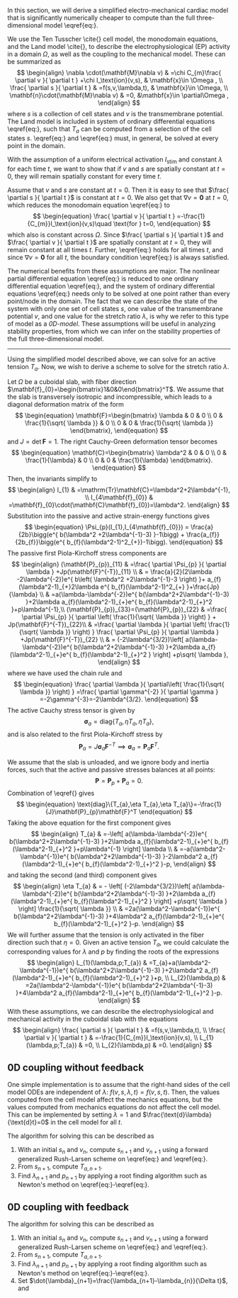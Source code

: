 In this section, we will derive a simplified electro-mechanical cardiac model that is significantly numerically cheaper to compute than the full three-dimensional model \eqref{eq:}.

We use the Ten Tusscher \cite{} cell model, the monodomain equations, and the Land model \cite{}, to describe the electrophysiological (EP) activity in a domain $\Omega$, as well as the coupling to the mechanical model. These can be summarized as
$$
\begin{align}
\nabla \cdot(\mathbf{M}\nabla v) & =\chi C_{m}\frac{ \partial v }{ \partial t } +\chi I_\text{ion}(v,s), & \mathbf{x}\in \Omega , \\
\frac{ \partial s }{ \partial t } & =f(s,v,\lambda,t), & \mathbf{x}\in \Omega, \\
\mathbf{n}\cdot(\mathbf{M}\nabla v) & =0, &\mathbf{x}\in \partial\Omega ,
\end{align}
$$
where $s$ is a collection of cell states and $v$ is the transmembrane potential. The Land model is included in system of ordinary differential equations \eqref{eq:}, such that $T_{a}$ can be computed from a selection of the cell states $s$. \eqref{eq:} and \eqref{eq:} must, in general, be solved at every point in the domain.

With the assumption of a uniform electrical activation $I_\text{stim}$ and constant $\lambda$ for each time $t$, we want to show that if $v$ and $s$ are spatially constant at $t=0$, they will remain spatially constant for every time $t$. 

Assume that $v$ and $s$ are constant at $t=0$. Then it is easy to see that $\frac{ \partial s }{ \partial t }$ is constant at $t=0$. We also get that $\nabla v=\boldsymbol{0}$ at $t=0$, which reduces the monodomain equation \eqref{eq:} to
$$
\begin{equation}
\frac{ \partial v }{ \partial t } =-\frac{1}{C_{m}}I_\text{ion}(v,s)\quad \text{for } t=0,
\end{equation}
$$
which also is constant across $\Omega$. Since $\frac{ \partial s }{ \partial t }$ and $\frac{ \partial v }{ \partial t }$ are spatially constant at $t=0$, they will remain constant at all times $t$. Further, \eqref{eq:} holds for all times $t$, and since $\nabla v=\boldsymbol{0}$ for all $t$, the boundary condition \eqref{eq:} is always satisfied. 

The numerical benefits from these assumptions are major. The nonlinear partial differential equation \eqref{eq:} is reduced to one ordinary differential equation \eqref{eq:}, and the system of ordinary differential equations \eqref{eq:} needs only to be solved at one point rather than every point/node in the domain. The fact that we can describe the state of the system with only one set of cell states $s$, one value of the transmembrane potential $v$, and one value for the stretch ratio $\lambda$, is why we refer to this type of model as a *0D-model*. These assumptions will be useful in analyzing stability properties, from which we can infer on the stability properties of the full three-dimensional model. 

---
Using the simplified model described above, we can solve for an active tension $T_{a}$. Now, we wish to derive a scheme to solve for the stretch ratio $\lambda$.

Let $\Omega$ be a cuboidal slab, with fiber direction $\mathbf{f}_{0}=\begin{bmatrix}1&0&0\end{bmatrix}^T$. We assume that the slab is transversely isotropic and incompressible, which leads to a diagonal deformation matrix of the form
$$
\begin{equation}
\mathbf{F}=\begin{bmatrix}
\lambda & 0 & 0 \\
0 & \frac{1}{\sqrt{ \lambda }} & 0 \\
0 & 0 & \frac{1}{\sqrt{ \lambda }} 
\end{bmatrix},
\end{equation}
$$
and $J=\det \mathbf{F}=1$. The right Cauchy-Green deformation tensor becomes
$$
\begin{equation}
\mathbf{C}=\begin{bmatrix}
\lambda^2 & 0 & 0 \\
0 & \frac{1}{\lambda} & 0 \\
0 & 0 & \frac{1}{\lambda} 
\end{bmatrix}.
\end{equation}
$$
Then, the invariants simplify to
$$
\begin{align}
I_{1} & =\mathrm{Tr}\mathbf{C}=\lambda^2+2\lambda^{-1}, \\
I_{4\mathbf{f}_{0}} & =\mathbf{f}_{0}\cdot(\mathbf{C}\mathbf{f}_{0})=\lambda^2.
\end{align}
$$
Substitution into the passive and active strain-energy functions gives
$$
\begin{equation}
\Psi_{p}(I_{1},I_{4\mathbf{f}_{0}})  = \frac{a}{2b}\bigg(e^{ b(\lambda^2 +2\lambda^{-1}-3) }-1\bigg)  + \frac{a_{f}}{2b_{f}}\bigg(e^{ b_{f}(\lambda^2-1)^2_{+}}-1\bigg).
\end{equation}
$$
The passive first Piola-Kirchoff stress components are
$$
\begin{align}
(\mathbf{P}_{p})_{11} & =\frac{ \partial \Psi_{p} }{ \partial \lambda } +Jp(\mathbf{F}^{-T})_{11} \\
 & = \frac{a}{2}(2\lambda -2\lambda^{-2})e^{ b\left( \lambda^2 +2\lambda^{-1}-3 \right) }+ a_{f}(\lambda^2-1)_{+}2\lambda e^{ b_{f}(\lambda^2-1)^2_{+} }+\frac{Jp}{\lambda} \\
  & =a(\lambda-\lambda^{-2})e^{ b(\lambda^2+2\lambda^{-1}-3) }+2\lambda a_{f}(\lambda^2-1)_{+}e^{ b_{f}(\lambda^2-1)_{+}^2 }+p\lambda^{-1},\\
(\mathbf{P}_{p})_{33}=(\mathbf{P}_{p})_{22} & =\frac{ \partial \Psi_{p} }{ \partial \left( \frac{1}{\sqrt{ \lambda }} \right) }  + Jp(\mathbf{F}^{-T})_{22}\\
 & =\frac{ \partial \lambda }{ \partial \left( \frac{1}{\sqrt{ \lambda }} \right) } \frac{ \partial \Psi_{p} }{ \partial \lambda } +Jp(\mathbf{F}^{-T})_{22} \\
 & = (-2\lambda^{3/2})\left[ a(\lambda-\lambda^{-2})e^{ b(\lambda^2+2\lambda^{-1}-3) }+2\lambda a_{f}(\lambda^2-1)_{+}e^{ b_{f}(\lambda^2-1)_{+}^2 } \right] +p\sqrt{ \lambda },
\end{align}
$$
where we have used the chain rule and
$$
\begin{equation}
\frac{ \partial \lambda }{ \partial\left(  \frac{1}{\sqrt{ \lambda }} \right) } =\frac{ \partial \gamma^{-2} }{ \partial \gamma } =-2\gamma^{-3}=-2\lambda^{3/2}.
\end{equation}
$$
The active Cauchy stress tensor is given by
$$
\begin{equation}
\boldsymbol{\sigma}_{a}=\text{diag}\{T_{a}, \eta T_{a},\eta T_{a}\},
\end{equation}
$$
and is also related to the first Piola-Kirchoff stress by
$$
\begin{equation}
\mathbf{P}_{a}=J\boldsymbol{\sigma}_{a}\mathbf{F}^{-T}\implies \boldsymbol{\sigma}_{a}=\mathbf{P}_{a}\mathbf{F}^T.
\end{equation}
$$

We assume that the slab is unloaded, and we ignore body and inertia forces, such that the active and passive stresses balances at all points:
$$
\begin{equation}
\mathbf{P}=\mathbf{P}_{p}+\mathbf{P}_{a}=0.
\end{equation}
$$
Combination of \eqref{} gives
$$
\begin{equation}
\text{diag}\{T_{a},\eta T_{a},\eta T_{a}\}=-\frac{1}{J}\mathbf{P}_{p}\mathbf{F}^T
\end{equation}
$$
Taking the above equation for the first component gives 
$$
\begin{align}
T_{a} & =-\left[ a(\lambda-\lambda^{-2})e^{ b(\lambda^2+2\lambda^{-1}-3) }+2\lambda a_{f}(\lambda^2-1)_{+}e^{ b_{f}(\lambda^2-1)_{+}^2 }+p\lambda^{-1} \right] \lambda \\
 & =-a(\lambda^2-\lambda^{-1})e^{ b(\lambda^2+2\lambda^{-1}-3) }-2\lambda^2 a_{f}(\lambda^2-1)_{+}e^{ b_{f}(\lambda^2-1)_{+}^2 }-p,
\end{align}
$$
and taking the second (and third) component gives
$$
\begin{align}
\eta T_{a} & = - \left[ (-2\lambda^{3/2})\left[ a(\lambda-\lambda^{-2})e^{ b(\lambda^2+2\lambda^{-1}-3) }+2\lambda a_{f}(\lambda^2-1)_{+}e^{ b_{f}(\lambda^2-1)_{+}^2 } \right] +p\sqrt{ \lambda } \right] \frac{1}{\sqrt{ \lambda }} \\
 & =2a(\lambda^2-\lambda^{-1})e^{ b(\lambda^2+2\lambda^{-1}-3) }+4\lambda^2 a_{f}(\lambda^2-1)_{+}e^{ b_{f}(\lambda^2-1)_{+}^2 }-p.
\end{align}
$$
We will further assume that the tension is only activated in the fiber direction such that $\eta=0$. Given an active tension $T_{a}$, we could calculate the corresponding values for $\lambda$ and $p$ by finding the roots of the expressions
$$
\begin{align}
L_{1}(\lambda,p;T_{a}) & =T_{a}+a(\lambda^2-\lambda^{-1})e^{ b(\lambda^2+2\lambda^{-1}-3) }+2\lambda^2 a_{f}(\lambda^2-1)_{+}e^{ b_{f}(\lambda^2-1)_{+}^2 }+p, \\
L_{2}(\lambda,p) & =2a(\lambda^2-\lambda^{-1})e^{ b(\lambda^2+2\lambda^{-1}-3) }+4\lambda^2 a_{f}(\lambda^2-1)_{+}e^{ b_{f}(\lambda^2-1)_{+}^2 }-p.
\end{align}
$$
With these assumptions, we can describe the electrophysiological and mechanical activity in the cuboidal slab with the equations
$$
\begin{align}
\frac{ \partial s }{ \partial t }  & =f(s,v,\lambda,t), \\
\frac{ \partial v }{ \partial t }  & =-\frac{1}{C_{m}}I_\text{ion}(v,s), \\
L_{1}(\lambda,p;T_{a}) & =0, \\
L_{2}(\lambda,p)  & =0.
\end{align}
$$

## 0D coupling without feedback
One simple implementation is to assume that the right-hand sides of the cell model ODEs are independent of $\lambda$: $f(v,s,\lambda,t)=f(v,s,t)$. Then, the values computed from the cell model affect the mechanics equations, but the values computed from mechanics equations do not affect the cell model. This can be implemented by setting $\lambda=1$ and $\frac{\text{d}\lambda}{\text{d}t}=0$ in the cell model for all $t$.

The algorithm for solving this can be described as
1. With an initial $s_{n}$ and $v_{n}$, compute $s_{n+1}$ and $v_{n+1}$ using a forward generalized Rush-Larsen scheme on \eqref{eq:} and \eqref{eq:}.
2. From $s_{n+1}$, compute $T_{a,n+1}$.
3. Find $\lambda_{n+1}$ and $p_{n+1}$ by applying a root finding algorithm such as Newton's method on \eqref{eq:}-\eqref{eq:}.

## 0D coupling with feedback

The algorithm for solving this can be described as
1. With an initial $s_{n}$ and $v_{n}$, compute $s_{n+1}$ and $v_{n+1}$ using a forward generalized Rush-Larsen scheme on \eqref{eq:} and \eqref{eq:}.
2. From $s_{n+1}$, compute $T_{a,n+1}$.
3. Find $\lambda_{n+1}$ and $p_{n+1}$ by applying a root finding algorithm such as Newton's method on \eqref{eq:}-\eqref{eq:}.
4. Set $\dot{\lambda}_{n+1}=\frac{\lambda_{n+1}-\lambda_{n}}{\Delta t}$, and 
 
